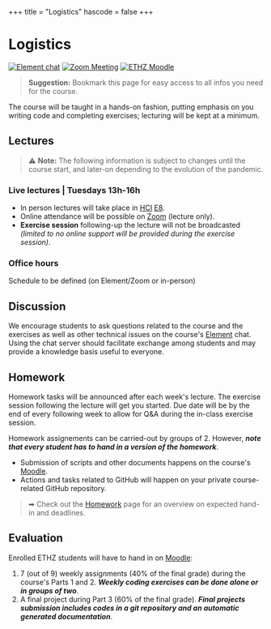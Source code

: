 +++
title = "Logistics"
hascode = false
+++

# Logistics

[![Element chat](/assets/element_chat.svg#badge)](https://chat.ethz.ch)
[![Zoom Meeting](/assets/zoom_logo.svg#badge)](https://ethz.zoom.us/j/61047225026?pwd=SlFkK2ErYmlOUGE1aFdGZFVLOUlmUT09)
[![ETHZ Moodle](/assets/moodle.png#badge)](https://moodle-app2.let.ethz.ch/course/view.php?id=15755)

> **Suggestion:** Bookmark this page for easy access to all infos you need for the course.

The course will be taught in a hands-on fashion, putting emphasis on you writing code and completing exercises; lecturing will be kept at a minimum.

## Lectures

> ⚠️ **Note:** The following information is subject to changes until the course start, and later-on depending to the evolution of the pandemic. 

### Live lectures | Tuesdays 13h-16h
- In person lectures will take place in [HCI](http://www.mapsearch.ethz.ch/map/mapSearchPre.do?gebaeudeMap=HCI&geschossMap=E&raumMap=8&farbcode=c010&lang=en) [E8](http://www.rauminfo.ethz.ch/Rauminfo/grundrissplan.gif?gebaeude=HCI&geschoss=E&raumNr=8&lang=en).
- Online attendance will be possible on [Zoom](https://ethz.zoom.us/j/61047225026?pwd=SlFkK2ErYmlOUGE1aFdGZFVLOUlmUT09) (lecture only).
- **Exercise session** following-up the lecture will not be broadcasted _(limited to no online support will be provided during the exercise session)_.

### Office hours 
Schedule to be defined (on Element/Zoom or in-person)

## Discussion
We encourage students to ask questions related to the course and the exercises as well as other technical issues on the course's [Element](https://chat.ethz.ch) chat. Using the chat server should facilitate exchange among students and may provide a knowledge basis useful to everyone.

## Homework
Homework tasks will be announced after each week's lecture. The exercise session following the lecture will get you started. Due date will be by the end of every following week to allow for Q&A during the in-class exercise session.

Homework assignements can be carried-out by groups of 2. However, **_note that every student has to hand in a version of the homework_**.

- Submission of scripts and other documents happens on the course's [Moodle](https://moodle-app2.let.ethz.ch/course/view.php?id=15755).
- Actions and tasks related to GitHub will happen on your private course-related GitHub repository.

> ➡ Check out the [Homework](/homework) page for an overview on expected hand-in and deadlines.

## Evaluation
Enrolled ETHZ students will have to hand in on [Moodle](https://moodle-app2.let.ethz.ch/course/view.php?id=15755):
1. 7 (out of 9) weekly assignments (40% of the final grade) during the course's Parts 1 and 2. _**Weekly coding exercises can be done alone or in groups of two**_.
2. A final project during Part 3 (60% of the final grade). _**Final projects submission includes codes in a git repository and an automatic generated documentation**_.

